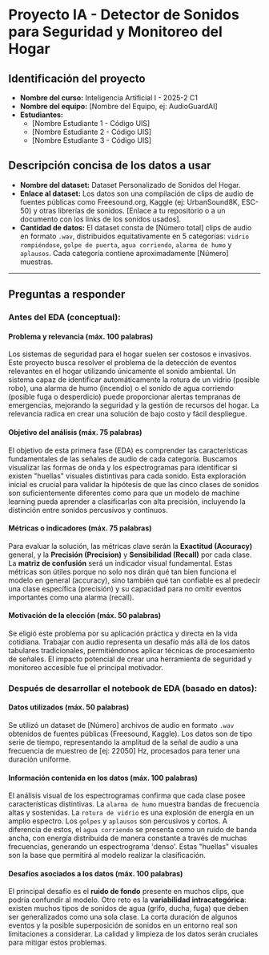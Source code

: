 # Proyecto IA - Detector de Sonidos para Seguridad y Monitoreo del Hogar

## Identificación del proyecto

*   **Nombre del curso:** Inteligencia Artificial I - 2025-2 C1
*   **Nombre del equipo:** [Nombre del Equipo, ej: AudioGuardAI]
*   **Estudiantes:**
    *   [Nombre Estudiante 1 - Código UIS]
    *   [Nombre Estudiante 2 - Código UIS]
    *   [Nombre Estudiante 3 - Código UIS]

## Descripción concisa de los datos a usar

*   **Nombre del dataset:** Dataset Personalizado de Sonidos del Hogar.
*   **Enlace al dataset:** Los datos son una compilación de clips de audio de fuentes públicas como Freesound.org, Kaggle (ej: UrbanSound8K, ESC-50) y otras librerías de sonidos. [Enlace a tu repositorio o a un documento con los links de los sonidos usados].
*   **Cantidad de datos:** El dataset consta de [Número total] clips de audio en formato `.wav`, distribuidos equitativamente en 5 categorías: `vidrio rompiéndose`, `golpe de puerta`, `agua corriendo`, `alarma de humo` y `aplausos`. Cada categoría contiene aproximadamente [Número] muestras.

---

## Preguntas a responder

### Antes del EDA (conceptual):

#### Problema y relevancia (máx. 100 palabras)
Los sistemas de seguridad para el hogar suelen ser costosos e invasivos. Este proyecto busca resolver el problema de la detección de eventos relevantes en el hogar utilizando únicamente el sonido ambiental. Un sistema capaz de identificar automáticamente la rotura de un vidrio (posible robo), una alarma de humo (incendio) o el sonido de agua corriendo (posible fuga o desperdicio) puede proporcionar alertas tempranas de emergencias, mejorando la seguridad y la gestión de recursos del hogar. La relevancia radica en crear una solución de bajo costo y fácil despliegue.

#### Objetivo del análisis (máx. 75 palabras)
El objetivo de esta primera fase (EDA) es comprender las características fundamentales de las señales de audio de cada categoría. Buscamos visualizar las formas de onda y los espectrogramas para identificar si existen "huellas" visuales distintivas para cada sonido. Esta exploración inicial es crucial para validar la hipótesis de que las cinco clases de sonidos son suficientemente diferentes como para que un modelo de machine learning pueda aprender a clasificarlas con alta precisión, incluyendo la distinción entre sonidos percusivos y continuos.

#### Métricas o indicadores (máx. 75 palabras)
Para evaluar la solución, las métricas clave serán la **Exactitud (Accuracy)** general, y la **Precisión (Precision)** y **Sensibilidad (Recall)** por cada clase. La **matriz de confusión** será un indicador visual fundamental. Estas métricas son útiles porque no solo nos dirán qué tan bien funciona el modelo en general (accuracy), sino también qué tan confiable es al predecir una clase específica (precisión) y su capacidad para no omitir eventos importantes como una alarma (recall).

#### Motivación de la elección (máx. 50 palabras)
Se eligió este problema por su aplicación práctica y directa en la vida cotidiana. Trabajar con audio representa un desafío más allá de los datos tabulares tradicionales, permitiéndonos aplicar técnicas de procesamiento de señales. El impacto potencial de crear una herramienta de seguridad y monitoreo accesible fue el principal motivador.

### Después de desarrollar el notebook de EDA (basado en datos):

#### Datos utilizados (máx. 50 palabras)
Se utilizó un dataset de [Número] archivos de audio en formato `.wav` obtenidos de fuentes públicas (Freesound, Kaggle). Los datos son de tipo serie de tiempo, representando la amplitud de la señal de audio a una frecuencia de muestreo de [ej: 22050] Hz, procesados para tener una duración uniforme.

#### Información contenida en los datos (máx. 100 palabras)
El análisis visual de los espectrogramas confirma que cada clase posee características distintivas. La `alarma de humo` muestra bandas de frecuencia altas y sostenidas. La `rotura de vidrio` es una explosión de energía en un amplio espectro. Los `golpes` y `aplausos` son percusivos y cortos. A diferencia de estos, el `agua corriendo` se presenta como un ruido de banda ancha, con energía distribuida de manera constante a través de muchas frecuencias, generando un espectrograma 'denso'. Estas "huellas" visuales son la base que permitirá al modelo realizar la clasificación.

#### Desafíos asociados a los datos (máx. 100 palabras)
El principal desafío es el **ruido de fondo** presente en muchos clips, que podría confundir al modelo. Otro reto es la **variabilidad intracategórica**: existen muchos tipos de sonidos de agua (grifo, ducha, fuga) que deben ser generalizados como una sola clase. La corta duración de algunos eventos y la posible superposición de sonidos en un entorno real son limitaciones a considerar. La calidad y limpieza de los datos serán cruciales para mitigar estos problemas.
